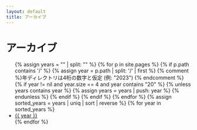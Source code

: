 ```yaml
---
layout: default
title: アーカイブ
---
```

<h1>アーカイブ</h1>
<ul>
  {% assign years = "" | split: "" %}
  {% for p in site.pages %}
    {% if p.path contains '/' %}
      {% assign year = p.path | split: '/' | first %}
      {% comment %}年ディレクトリは4桁の数字と仮定 (例: "2023") {% endcomment %}
      {% if year != nil and year.size == 4 and year contains "20" %}
        {% unless years contains year %}
          {% assign years = years | push: year %}
        {% endunless %}
      {% endif %}
    {% endif %}
  {% endfor %}
  {% assign sorted_years = years | uniq | sort | reverse %}
  {% for year in sorted_years %}
    <li><a href="{{ site.baseurl }}/{{ year }}/">{{ year }}</a></li>
  {% endfor %}
</ul>
